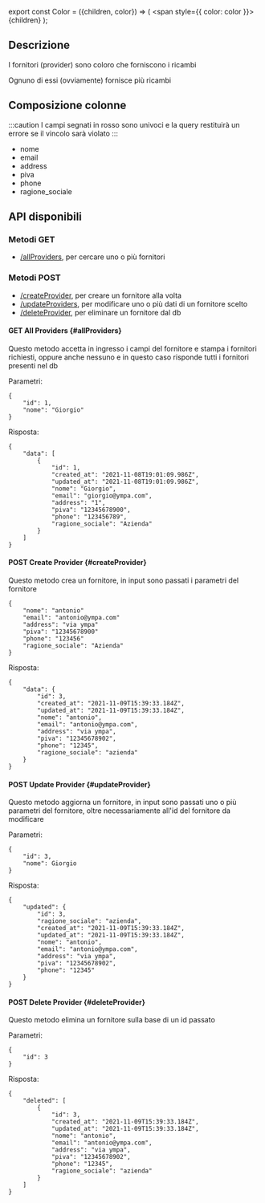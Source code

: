 export const Color = ({children, color}) => (
  <span
    style={{
      color: color
    }}>
    {children}
  </span>
);

## Descrizione
I fornitori (provider) sono coloro che forniscono i ricambi

Ognuno di essi (ovviamente) fornisce più ricambi

## Composizione colonne
:::caution
I campi segnati in rosso sono univoci e la query restituirà un errore se il vincolo sarà violato
:::
- nome
- email
- address
- <Color color = "red"> piva </Color>
- phone
- ragione_sociale


## API disponibili

### Metodi <Color color = "green"> GET </Color>
- [/allProviders](#allProviders), per cercare uno o più fornitori

### Metodi <Color color = "darkorange"> POST </Color>
- [/createProvider](#createProvider), per creare un fornitore alla volta
- [/updateProviders](#updateProvider), per modificare uno o più dati di un fornitore scelto
- [/deleteProvider](#deleteProvider), per eliminare un fornitore dal db

#### <Color color = "green"> GET </Color> All Providers {#allProviders}
Questo metodo accetta in ingresso i campi del fornitore e stampa i fornitori richiesti, oppure anche nessuno e in questo caso risponde tutti i fornitori presenti nel db

Parametri:

```shell
{
    "id": 1,
    "nome": "Giorgio"
}
```

Risposta:

```shell
{
    "data": [
        {
            "id": 1,
            "created_at": "2021-11-08T19:01:09.986Z",
            "updated_at": "2021-11-08T19:01:09.986Z",
            "nome": "Giorgio",
            "email": "giorgio@ympa.com",
            "address": "1",
            "piva": "12345678900",
            "phone": "123456789",
            "ragione_sociale": "Azienda"
        }
    ]
}
```
#### <Color color = "darkorange"> POST </Color> Create Provider {#createProvider}
Questo metodo crea un fornitore, in input sono passati i parametri del fornitore

```shell
{
    "nome": "antonio"
    "email": "antonio@ympa.com"
    "address": "via ympa"
    "piva": "12345678900"
    "phone": "123456"
    "ragione_sociale": "Azienda"
}
```

Risposta:

```shell
{
    "data": {
        "id": 3,
        "created_at": "2021-11-09T15:39:33.184Z",
        "updated_at": "2021-11-09T15:39:33.184Z",
        "nome": "antonio",
        "email": "antonio@ympa.com",
        "address": "via ympa",
        "piva": "12345678902",
        "phone": "12345",
        "ragione_sociale": "azienda"
    }
}
```

#### <Color color = "darkorange"> POST </Color> Update Provider {#updateProvider}
Questo metodo aggiorna un fornitore, in input sono passati uno o più parametri del fornitore, oltre necessariamente all'id del fornitore da modificare

Parametri:

```shell
{
    "id": 3,
    "nome": Giorgio
}
```

Risposta: 
```shell
{
    "updated": {
        "id": 3,
        "ragione_sociale": "azienda",
        "created_at": "2021-11-09T15:39:33.184Z",
        "updated_at": "2021-11-09T15:39:33.184Z",
        "nome": "antonio",
        "email": "antonio@ympa.com",
        "address": "via ympa",
        "piva": "12345678902",
        "phone": "12345"
    }
}
```
#### <Color color = "darkorange"> POST </Color> Delete Provider {#deleteProvider}
Questo metodo elimina un fornitore sulla base di un id passato

Parametri:

```shell
{
    "id": 3
}
```

Risposta:

```shell
{
    "deleted": [
        {
            "id": 3,
            "created_at": "2021-11-09T15:39:33.184Z",
            "updated_at": "2021-11-09T15:39:33.184Z",
            "nome": "antonio",
            "email": "antonio@ympa.com",
            "address": "via ympa",
            "piva": "12345678902",
            "phone": "12345",
            "ragione_sociale": "azienda"
        }
    ]
}
```